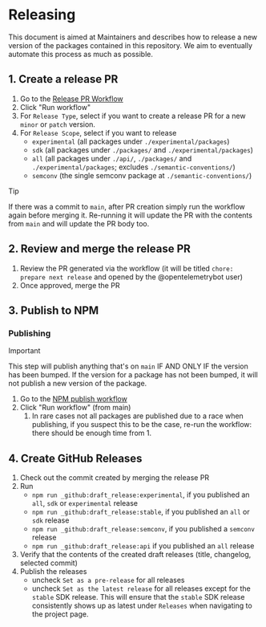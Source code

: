 # Releasing

This document is aimed at Maintainers and describes how to release a new version of the packages contained in this repository.
We aim to eventually automate this process as much as possible.

## 1. Create a release PR

1. Go to the [Release PR Workflow](https://github.com/open-telemetry/opentelemetry-js/actions/workflows/create-or-update-release-pr.yml)
2. Click "Run workflow"
3. For `Release Type`, select if you want to create a release PR for a new `minor` or `patch` version.
4. For `Release Scope`, select if you want to release
   - `experimental` (all packages under `./experimental/packages`)
   - `sdk` (all packages under `./packages/` and `./experimental/packages`)
   - `all` (all packages under `./api/`, `./packages/` and `./experimental/packages`; excludes `./semantic-conventions/`)
   - `semconv` (the single semconv package at `./semantic-conventions/`)

> [!TIP]
> If there was a commit to `main`, after PR creation simply run the workflow again before merging it.
> Re-running it will update the PR with the contents from `main` and will update the PR body too.

## 2. Review and merge the release PR

1. Review the PR generated via the workflow (it will be titled `chore: prepare next release` and opened by the @opentelemetrybot user)
2. Once approved, merge the PR

## 3. Publish to NPM

### Publishing

> [!IMPORTANT]
> This step will publish anything that's on `main` IF AND ONLY IF the version has been bumped. If the version for a package
> has not been bumped, it will not publish a new version of the package.

1. Go to the [NPM publish workflow](https://github.com/open-telemetry/opentelemetry-js/actions/workflows/publish-to-npm.yml)
2. Click "Run workflow" (from main)
   1. In rare cases not all packages are published due to a race when publishing, if you suspect this to
      be the case, re-run the workflow: there should be enough time from 1.

## 4. Create GitHub Releases

1. Check out the commit created by merging the release PR
2. Run
   - `npm run _github:draft_release:experimental`, if you published an `all`, `sdk` or `experimental` release
   - `npm run _github:draft_release:stable`, if you published an `all` or `sdk` release
   - `npm run _github:draft_release:semconv`, if you published a `semconv` release
   - `npm run _github:draft_release:api` if you published an `all` release
3. Verify that the contents of the created draft releases (title, changelog, selected commit)
4. Publish the releases
   - uncheck `Set as a pre-release` for all releases
   - uncheck `Set as the latest release` for all releases except for the `stable` SDK release. This will ensure that the
     `stable` SDK release consistently shows up as latest under `Releases` when navigating to the project page.
